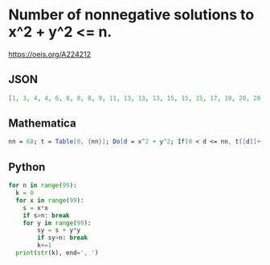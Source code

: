 # Number of nonnegative solutions to x^2 \+ y^2 <\= n\.
https://oeis.org/A224212
## JSON
```JSON
[1, 3, 4, 4, 6, 8, 8, 8, 9, 11, 13, 13, 13, 15, 15, 15, 17, 19, 20, 20, 22, 22, 22, 22, 22, 26, 28, 28, 28, 30, 30, 30, 31, 31, 33, 33, 35, 37, 37, 37, 39, 41, 41, 41, 41, 43, 43, 43, 43, 45, 48, 48, 50, 52, 52, 52, 52, 52, 54, 54, 54, 56, 56, 56, 58, 62, 62, 62, 64]
```
## Mathematica
```Mathematica
nn = 68; t = Table[0, {nn}]; Do[d = x^2 + y^2; If[0 < d <= nn, t[[d]]++], {x, 0, nn}, {y, 0, nn}]; Accumulate[Join[{1}, t]] (* _T. D. Noe_, Apr 01 2013 *)
```
## Python
```Python
for n in range(99):
  k = 0
  for x in range(99):
    s = x*x
    if s>n: break
    for y in range(99):
        sy = s + y*y
        if sy>n: break
        k+=1
  print(str(k), end=', ')
```
